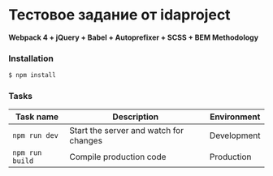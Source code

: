# Тестовое задание от idaproject
**Webpack 4 + jQuery + Babel + Autoprefixer + SCSS + BEM Methodology**

### Installation
```sh
$ npm install
```
### Tasks
| Task name | Description | Environment |
| ------ | ------ | ------ |
| ``` npm run dev ``` | Start the server and watch for changes | Development |
| ```npm run build``` | Compile production code | Production |
